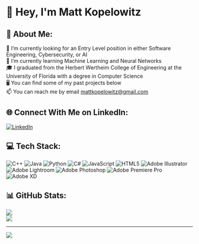 # 👋 Hey, I'm Matt Kopelowitz

## 💫 About Me:
🔭 I’m currently looking for an Entry Level position in either Software Engineering, Cybersecurity, or AI<br>
🌱 I’m currently learning Machine Learning and Neural Networks<br>
🎓 I graduated from the Herbert Wertheim College of Engineering at the University of Florida with a degree in Computer Science<br>
🖥️ You can find some of my past projects below<br>
📫 You can reach me by email mattkopelowitz@gmail.com

## 🌐 Connect With Me on LinkedIn:
[![LinkedIn](https://img.shields.io/badge/LinkedIn-%230077B5.svg?logo=linkedin&logoColor=white)](https://linkedin.com/in/mattkopelowitz) 

## 💻 Tech Stack:
![C++](https://img.shields.io/badge/c++-%2300599C.svg?style=for-the-badge&logo=c%2B%2B&logoColor=white) ![Java](https://img.shields.io/badge/java-%23ED8B00.svg?style=for-the-badge&logo=openjdk&logoColor=white) ![Python](https://img.shields.io/badge/python-3670A0?style=for-the-badge&logo=python&logoColor=ffdd54) ![C#](https://img.shields.io/badge/c%23-%23239120.svg?style=for-the-badge&logo=csharp&logoColor=white) ![JavaScript](https://img.shields.io/badge/javascript-%23323330.svg?style=for-the-badge&logo=javascript&logoColor=%23F7DF1E) ![HTML5](https://img.shields.io/badge/html5-%23E34F26.svg?style=for-the-badge&logo=html5&logoColor=white) ![Adobe Illustrator](https://img.shields.io/badge/adobe%20illustrator-%23FF9A00.svg?style=for-the-badge&logo=adobe%20illustrator&logoColor=white) ![Adobe Lightroom](https://img.shields.io/badge/Adobe%20Lightroom-31A8FF.svg?style=for-the-badge&logo=Adobe%20Lightroom&logoColor=white) ![Adobe Photoshop](https://img.shields.io/badge/adobe%20photoshop-%2331A8FF.svg?style=for-the-badge&logo=adobe%20photoshop&logoColor=white) ![Adobe Premiere Pro](https://img.shields.io/badge/Adobe%20Premiere%20Pro-9999FF.svg?style=for-the-badge&logo=Adobe%20Premiere%20Pro&logoColor=white) ![Adobe XD](https://img.shields.io/badge/Adobe%20XD-470137?style=for-the-badge&logo=Adobe%20XD&logoColor=#FF61F6)

## 📊 GitHub Stats:
![](https://github-readme-streak-stats.herokuapp.com/?user=mattkopelowitz&theme=highcontrast&hide_border=false)<br/>
![](https://github-readme-stats.vercel.app/api/top-langs/?username=mattkopelowitz&theme=highcontrast&hide_border=false&include_all_commits=true&count_private=false&layout=compact)

---
[![](https://visitcount.itsvg.in/api?id=mattkopelowitz&icon=5&color=6)](https://visitcount.itsvg.in)
